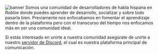 ![banner](https://i.imgur.com/aTlZGQy.png)
Somos una comunidad de desarrolladores de habla hispana en *Roblox* donde puedes aprender de desarrollo, socializar y sobre todo pasarla bien. Previamente nos enfocabamos en fomentar el aprendizaje dentro de la plataforma pero con el transcurso del tiempo nos enfocamos más en ser una comunidad ideal.

Si estás interesado en unirte a nuestra comunidad asegúrate de unirte a nuestro [servidor de Discord](https://discord.gg/8WpADDBFjr), el cual es nuestra plataforma principal de comunicación.